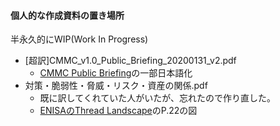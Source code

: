 #### 個人的な作成資料の置き場所

半永久的にWIP(Work In Progress)

- [超訳]CMMC_v1.0_Public_Briefing_20200131_v2.pdf
  - [CMMC Public Briefing](https://www.acq.osd.mil/cmmc/draft.html)の一部日本語化
- 対策・脆弱性・脅威・リスク・資産の関係.pdf
  - 既に訳してくれていた人がいたが、忘れたので作り直した。
  - [ENISAのThread Landscape](https://www.enisa.europa.eu/publications/enisa-threat-landscape-report-2017)のP.22の図
